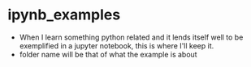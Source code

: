# ipynb_examples

- When I learn something python related and it lends itself well to be exemplified in a jupyter notebook, this is where I'll keep it.
- folder name will be that of what the example is about
